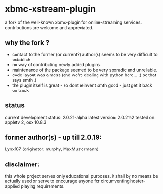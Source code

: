 xbmc-xstream-plugin
===================

a fork of the well-known xbmc-plugin for online-streaming services.
contributions are welcome and appreciated.


why the fork ?
--------------
* contact to the former (or current?) author(s) seems to be very difficult to establish
* no way of contributing newly added plugins
* maintenance of the package seemed to be very sporadic and unreliable.
* code layout was a mess (and we're dealing with python here... ;) so that says smth..)
* the plugin itself is great - so dont reinvent smth good - just get it back on track


status
------

current development status: 2.0.21-alpha
latest version: 2.0.21a2
tested on: appletv 2, osx 10.8.3


former author(s) - up till 2.0.19:
----------------------------------
Lynx187 (originator: murphy, MaxMustermann)


disclaimer:
-----------

this whole project serves only educational purposes. it shall by no means be actually used
or serve to encourage anyone for circumventing hoster-applied playing requirements.